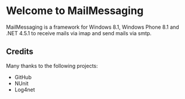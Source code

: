 Welcome to MailMessaging
========================

MailMessaging is a framework for Windows 8.1, Windows Phone 8.1  and .NET 4.5.1 to receive mails via imap and send mails via smtp.

<h2>Credits</h2>

Many thanks to the following projects:

<ul>
  <li>GitHub</li>
  <li>NUnit</li>
  <li>Log4net</li>
</ul>
